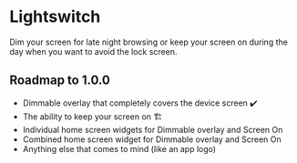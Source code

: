 # Lightswitch
Dim your screen for late night browsing or keep your screen on during the day when you want to avoid the lock screen.

## Roadmap to 1.0.0
- Dimmable overlay that completely covers the device screen ✔️
- The ability to keep your screen on 🏗️
- Individual home screen widgets for Dimmable overlay and Screen On
- Combined home screen widget for Dimmable overlay and Screen On
- Anything else that comes to mind (like an app logo)
